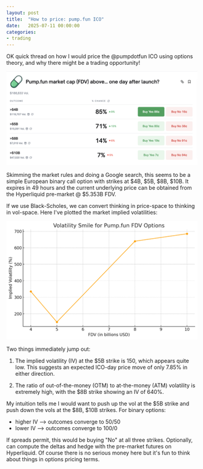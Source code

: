 ```yaml
---
layout: post
title:  "How to price: pump.fun ICO"
date:   2025-07-11 00:00:00
categories:
- trading
---
```


OK quick thread on how I would price the @pumpdotfun ICO using options theory, and why there might be a trading opportunity! 

![Polymarket Pump.fun Probabilities](/public/polymarket-pumpfun-probabilities.png)

Skimming the market rules and doing a Google search, this seems to be a simple European binary call option with strikes at $4B, $5B, $8B, $10B. It expires in 49 hours and the current underlying price can be obtained from the Hyperliquid pre-market @ $5.353B FDV. 

If we use Black-Scholes, we can convert thinking in price-space to thinking in vol-space. Here I've plotted the market implied volatilities:

![Polymarket Pump.fun IV](/public/pumpfun-volatility-smile.png)

Two things immediately jump out: 

1. The implied volatility (IV) at the $5B strike is 150, which appears quite low. This suggests an expected ICO-day price move of only 7.85% in either direction.

2. The ratio of out-of-the-money (OTM) to at-the-money (ATM) volatility is extremely high, with the $8B strike showing an IV of 640%.
 

My intuition tells me I would want to push up the vol at the $5B strike and push down the vols at the $8B, $10B strikes. For binary options:

- higher IV --> outcomes converge to 50/50  
- lower IV --> outcomes converge to 100/0  


If spreads permit, this would be buying "No" at all three strikes. Optionally, can compute the deltas and hedge with the pre-market futures on Hyperliquid. Of course there is no serious money here but it's fun to think about things in options pricing terms.
